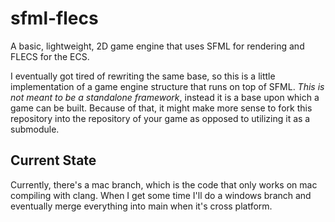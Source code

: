 # sfml-flecs
A basic, lightweight, 2D game engine that uses SFML for rendering and FLECS for the ECS.

I eventually got tired of rewriting the same base, so this is a little implementation of a game engine structure that runs on top of SFML. *This is not meant to be a standalone framework*, instead it is a base upon which a game can be built. Because of that, it might make more sense to fork this repository into the repository of your game as opposed to utilizing it as a submodule.

## Current State
Currently, there's a mac branch, which is the code that only works on mac compiling with clang. When I get some time I'll do a windows branch and eventually merge everything into main when it's cross platform.
